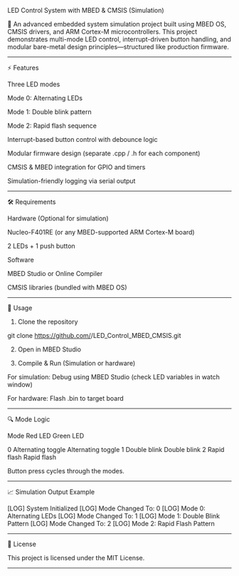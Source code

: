 LED Control System with MBED & CMSIS (Simulation)

🚀 An advanced embedded system simulation project built using MBED OS, CMSIS drivers, and ARM Cortex-M microcontrollers.
This project demonstrates multi-mode LED control, interrupt-driven button handling, and modular bare-metal design principles—structured like production firmware.





---

⚡ Features

Three LED modes

Mode 0: Alternating LEDs

Mode 1: Double blink pattern

Mode 2: Rapid flash sequence


Interrupt-based button control with debounce logic

Modular firmware design (separate .cpp / .h for each component)

CMSIS & MBED integration for GPIO and timers

Simulation-friendly logging via serial output



---

🛠 Requirements

Hardware (Optional for simulation)

Nucleo-F401RE (or any MBED-supported ARM Cortex-M board)

2 LEDs + 1 push button


Software

MBED Studio or Online Compiler

CMSIS libraries (bundled with MBED OS)




---

📜 Usage

1. Clone the repository



git clone https://github.com/<your-username>/LED_Control_MBED_CMSIS.git

2. Open in MBED Studio


3. Compile & Run (Simulation or hardware)

For simulation: Debug using MBED Studio (check LED variables in watch window)

For hardware: Flash .bin to target board





---

🔍 Mode Logic

Mode	Red LED	Green LED

0	Alternating toggle	Alternating toggle
1	Double blink	Double blink
2	Rapid flash	Rapid flash


Button press cycles through the modes.


---

📈 Simulation Output Example

[LOG] System Initialized
[LOG] Mode Changed To: 0
[LOG] Mode 0: Alternating LEDs
[LOG] Mode Changed To: 1
[LOG] Mode 1: Double Blink Pattern
[LOG] Mode Changed To: 2
[LOG] Mode 2: Rapid Flash Pattern


---

📜 License

This project is licensed under the MIT License.


---
